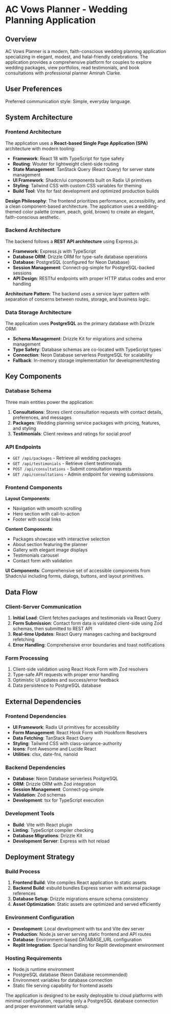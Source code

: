 # AC Vows Planner - Wedding Planning Application

## Overview

AC Vows Planner is a modern, faith-conscious wedding planning application specializing in elegant, modest, and halal-friendly celebrations. The application provides a comprehensive platform for couples to explore wedding packages, view portfolios, read testimonials, and book consultations with professional planner Aminah Clarke.

## User Preferences

Preferred communication style: Simple, everyday language.

## System Architecture

### Frontend Architecture
The application uses a **React-based Single Page Application (SPA)** architecture with modern tooling:

- **Framework**: React 18 with TypeScript for type safety
- **Routing**: Wouter for lightweight client-side routing
- **State Management**: TanStack Query (React Query) for server state management
- **UI Framework**: Shadcn/ui components built on Radix UI primitives
- **Styling**: Tailwind CSS with custom CSS variables for theming
- **Build Tool**: Vite for fast development and optimized production builds

**Design Philosophy**: The frontend prioritizes performance, accessibility, and a clean component-based architecture. The application uses a wedding-themed color palette (cream, peach, gold, brown) to create an elegant, faith-conscious aesthetic.

### Backend Architecture
The backend follows a **REST API architecture** using Express.js:

- **Framework**: Express.js with TypeScript
- **Database ORM**: Drizzle ORM for type-safe database operations
- **Database**: PostgreSQL (configured for Neon Database)
- **Session Management**: Connect-pg-simple for PostgreSQL-backed sessions
- **API Design**: RESTful endpoints with proper HTTP status codes and error handling

**Architecture Pattern**: The backend uses a service layer pattern with separation of concerns between routes, storage, and business logic.

### Data Storage Architecture
The application uses **PostgreSQL** as the primary database with Drizzle ORM:

- **Schema Management**: Drizzle Kit for migrations and schema management
- **Type Safety**: Database schemas are co-located with TypeScript types
- **Connection**: Neon Database serverless PostgreSQL for scalability
- **Fallback**: In-memory storage implementation for development/testing

## Key Components

### Database Schema
Three main entities power the application:

1. **Consultations**: Stores client consultation requests with contact details, preferences, and messages
2. **Packages**: Wedding planning service packages with pricing, features, and styling
3. **Testimonials**: Client reviews and ratings for social proof

### API Endpoints
- `GET /api/packages` - Retrieve all wedding packages
- `GET /api/testimonials` - Retrieve client testimonials
- `POST /api/consultations` - Submit consultation requests
- `GET /api/consultations` - Admin endpoint for viewing submissions

### Frontend Components
**Layout Components**:
- Navigation with smooth scrolling
- Hero section with call-to-action
- Footer with social links

**Content Components**:
- Packages showcase with interactive selection
- About section featuring the planner
- Gallery with elegant image displays
- Testimonials carousel
- Contact form with validation

**UI Components**: Comprehensive set of accessible components from Shadcn/ui including forms, dialogs, buttons, and layout primitives.

## Data Flow

### Client-Server Communication
1. **Initial Load**: Client fetches packages and testimonials via React Query
2. **Form Submission**: Contact form data is validated client-side using Zod schemas, then submitted to REST API
3. **Real-time Updates**: React Query manages caching and background refetching
4. **Error Handling**: Comprehensive error boundaries and toast notifications

### Form Processing
1. Client-side validation using React Hook Form with Zod resolvers
2. Type-safe API requests with proper error handling
3. Optimistic UI updates and success/error feedback
4. Data persistence to PostgreSQL database

## External Dependencies

### Frontend Dependencies
- **UI Framework**: Radix UI primitives for accessibility
- **Form Management**: React Hook Form with Hookform Resolvers
- **Data Fetching**: TanStack React Query
- **Styling**: Tailwind CSS with class-variance-authority
- **Icons**: Font Awesome and Lucide React
- **Utilities**: clsx, date-fns, nanoid

### Backend Dependencies
- **Database**: Neon Database serverless PostgreSQL
- **ORM**: Drizzle ORM with Zod integration
- **Session Management**: Connect-pg-simple
- **Validation**: Zod schemas
- **Development**: tsx for TypeScript execution

### Development Tools
- **Build**: Vite with React plugin
- **Linting**: TypeScript compiler checking
- **Database Migrations**: Drizzle Kit
- **Development Server**: Express with hot reload

## Deployment Strategy

### Build Process
1. **Frontend Build**: Vite compiles React application to static assets
2. **Backend Build**: esbuild bundles Express server with external package references
3. **Database Setup**: Drizzle migrations ensure schema consistency
4. **Asset Optimization**: Static assets are optimized and served efficiently

### Environment Configuration
- **Development**: Local development with tsx and Vite dev server
- **Production**: Node.js server serving static frontend and API routes
- **Database**: Environment-based DATABASE_URL configuration
- **Replit Integration**: Special handling for Replit development environment

### Hosting Requirements
- Node.js runtime environment
- PostgreSQL database (Neon Database recommended)
- Environment variables for database connection
- Static file serving capability for frontend assets

The application is designed to be easily deployable to cloud platforms with minimal configuration, requiring only a PostgreSQL database connection and proper environment variable setup.